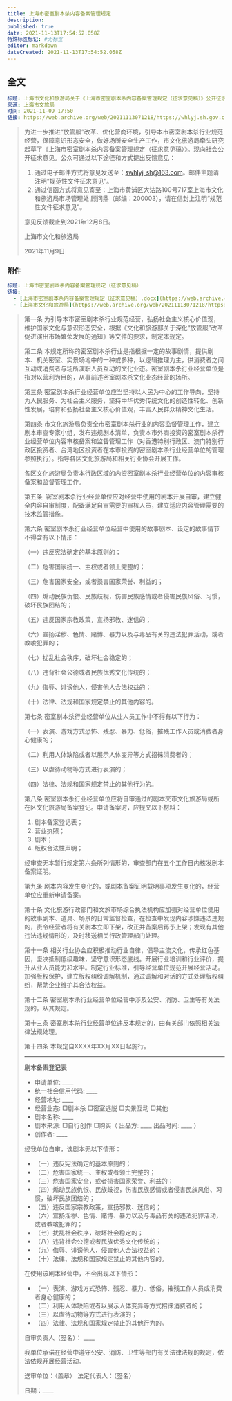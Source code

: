 ```yaml
---
title: 上海市密室剧本杀内容备案管理规定
description: 
published: true
date: 2021-11-13T17:54:52.058Z
特殊标签标记: #无标签
editor: markdown
dateCreated: 2021-11-13T17:54:52.058Z
---
```


## 全文

```YAML
标题: 上海市文化和旅游局关于《上海市密室剧本杀内容备案管理规定（征求意见稿）》公开征求意见的公告
来源: 上海市文旅局
时间: 2021-11-09 17:50
链接: https://web.archive.org/web/20211113071218/https://whlyj.sh.gov.cn/jqxxgk/20211109/a875d02124664092a1c9964c157473d3.html
```

> 为进一步推进“放管服”改革、优化营商环境，引导本市密室剧本杀行业规范经营，保障意识形态安全，做好场所安全生产工作，市文化旅游局牵头研究起草了《上海市密室剧本杀内容备案管理规定（征求意见稿）》。现向社会公开征求意见。公众可通过以下途径和方式提出反馈意见：
>
> 1. 通过电子邮件方式将意见发送至：swhlyj_sh@163.com。邮件主题请注明“规范性文件征求意见”。
> 2. 通过信函方式将意见寄至：上海市黄浦区大沽路100号717室上海市文化和旅游局市场管理处 顾问鼎（邮编：200003），请在信封上注明“规范性文件征求意见”。
>
> 意见反馈截止到2021年12月8日。
>
> 上海市文化和旅游局
>
> 2021年11月9日

### 附件

```YAML
标题: 上海市密室剧本杀内容备案管理规定（征求意见稿）
链接:
  - [上海市密室剧本杀内容备案管理规定（征求意见稿）.docx](https://web.archive.org/web/20211113095020/https://whlyj.sh.gov.cn/cmsres/d3/d35668919695448e8987a714fe8eba92/354d0fb7a127122085c44385190c5b98.docx)
  - [上海市文化和旅游局](https://web.archive.org/web/20211113071218/https://whlyj.sh.gov.cn/jqxxgk/20211109/a875d02124664092a1c9964c157473d3.html)
```

> 第一条 为引导本市密室剧本杀行业规范经营，弘扬社会主义核心价值观，维护国家文化与意识形态安全，根据《文化和旅游部关于深化“放管服”改革促进演出市场繁荣发展的通知》等文件的要求，制定本规定。
>
> 第二条 本规定所称的密室剧本杀行业是指根据一定的故事剧情，提供剧本、机关密室、实景场地中的一种或多种，以逻辑推理为主，供消费者之间互动或消费者与场所演职人员互动的文化业态。密室剧本杀行业经营单位是指对以营利为目的，从事前述密室剧本杀文化业态经营的场所。
>
> 第三条 密室剧本杀行业经营单位应当坚持以人民为中心的工作导向，坚持为人民服务、为社会主义服务，坚持中华优秀传统文化的创造性转化、创新性发展，培育和弘扬社会主义核心价值观，丰富人民群众精神文化生活。
>
> 第四条 市文化旅游局负责全市密室剧本杀行业的内容监督管理工作，建立剧本审查专家小组，发布违规剧本清单，负责本市外商投资的密室剧本杀行业经营单位内容审核备案和监督管理工作（对香港特别行政区、澳门特别行政区投资者、台湾地区投资者在本市投资的密室剧本杀行业经营单位的管理参照执行）。指导各区文化旅游局和相关行业协会开展工作。
>
> 各区文化旅游局负责本行政区域的内资密室剧本杀行业经营单位的内容审核备案和监督管理工作。
>
> 第五条  密室剧本杀行业经营单位应对经营中使用的剧本开展自审，建立健全内容自审制度，配备满足自审需要的审核人员，建立适应内容管理需要的技术监管措施。
>
> 第六条 密室剧本杀行业经营单位经营中使用的故事剧本、设定的故事情节不得含有以下情形：
>
> （一）违反宪法确定的基本原则的；
>
> （二）危害国家统一、主权或者领土完整的；
>
> （三）危害国家安全，或者损害国家荣誉、利益的；
>
> （四）煽动民族仇恨、民族歧视，伤害民族感情或者侵害民族风俗、习惯，破坏民族团结的；
>
> （五）违反国家宗教政策，宣扬邪教、迷信的；
>
> （六）宣扬淫秽、色情、赌博、暴力以及与毒品有关的违法犯罪活动，或者教唆犯罪的；
>
> （七）扰乱社会秩序，破坏社会稳定的；
>
> （八）违背社会公德或者民族优秀文化传统的；
>
> （九）侮辱、诽谤他人，侵害他人合法权益的；
>
> （十）法律、法规和国家规定禁止的其他内容的。
>
> 第七条 密室剧本杀行业经营单位从业人员工作中不得有以下行为：
>
> （一）表演、游戏方式恐怖、残忍、暴力、低俗，摧残工作人员或消费者身心健康的；
>
> （二）利用人体缺陷或者以展示人体变异等方式招徕消费者的；
>
> （三）以虐待动物等方式进行表演的；
>
> （四）法律、法规和国家规定禁止的其他行为的。
>
> 第八条 密室剧本杀行业经营单位应将自审通过的剧本交市文化旅游局或所在区文化旅游局备案登记。申请备案时，应提交以下材料：
>
> 1. 剧本备案登记表；
> 2. 营业执照；
> 3. 剧本；
> 4. 版权合法性声明；
>
> 经审查无本暂行规定第六条所列情形的，审查部门在五个工作日内核发剧本备案证明。
>
> 第九条 剧本内容发生变化的，或剧本备案证明载明事项发生变化的，经营单位应重新申请备案。
>
> 第十条 文化旅游行政部门和文旅市场综合执法机构应加强对经营单位使用的故事剧本、道具、场景的日常监督检查，在检查中发现内容涉嫌违法违规的，责令经营者将有关剧本立即下架，改正并备案后再予上架；发现有其他违法违规情形的，及时移送相关行政管理部门处理。
>
> 第十一条 相关行业协会应积极推动行业自律，倡导主流文化，传承红色基因，坚决抵制低级趣味，坚守意识形态底线。开展行业培训和行业评价，提升从业人员能力和水平。制定行业标准，引导经营单位规范开展经营活动。加强版权保护，建立版权纠纷调解机制，通过调解和对话的方式处理版权纠纷，帮助企业维护其合法权益。
>
> 第十二条 密室剧本杀行业经营单位经营中涉及公安、消防、卫生等有关法规的，从其规定。
>
> 第十三条 密室剧本杀行业经营单位违反本规定的，由有关部门依照相关法律法规处理。
>
> 第十四条 本规定自XXXX年XX月XX日起施行。
>
> ---
>
> **剧本备案登记表**
>
> + 申请单位: \_\_\_\_
> + 统一社会信用代码: \_\_\_\_
> + 经营地址: \_\_\_\_
> + 经营业态: □剧本杀    □密室逃脱    □实景互动    □其他
> + 剧本名称: \_\_\_\_
> + 剧本来源: □自行创作  □购买（ 出品方: \_\_\_\_ 出品时间: \_\_\_\_ ）
> + 创作者: \_\_\_\_
>
> 经我单位自审，该剧本无以下情形：
>
> + （一）违反宪法确定的基本原则的；
> + （二）危害国家统一、主权或者领土完整的；
> + （三）危害国家安全，或者损害国家荣誉、利益的；
> + （四）煽动民族仇恨、民族歧视，伤害民族感情或者侵害民族风俗、习惯，破坏民族团结的；
> + （五）违反国家宗教政策，宣扬邪教、迷信的；
> + （六）宣扬淫秽、色情、赌博、暴力以及与毒品有关的违法犯罪活动，或者教唆犯罪的；
> + （七）扰乱社会秩序，破坏社会稳定的；
> + （八）违背社会公德或者民族优秀文化传统的；
> + （九）侮辱、诽谤他人，侵害他人合法权益的；
> + （十）法律、法规和国家规定禁止的其他内容的。
>
> 在使用该剧本经营中，不会出现以下情形：
>
> + （一）表演、游戏方式恐怖、残忍、暴力、低俗，摧残工作人员或消费者身心健康的；
> + （二）利用人体缺陷或者以展示人体变异等方式招徕消费者的；
> + （三）以虐待动物等方式进行表演的；
> + （四）法律、法规和国家规定禁止的其他行为的。
>
> 自审负责人（签名）： \_\_\_\_
>
> 我单位承诺在经营中遵守公安、消防、卫生等部门有关法律法规的规定，依法依规开展经营活动。
>
> 送审单位：（盖章）
> 法定代表人：（签名）
>
> 日期：\_\_\_\_
